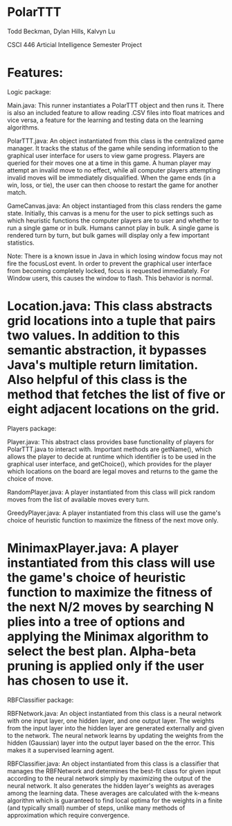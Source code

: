 PolarTTT
========

Todd Beckman, Dylan Hills, Kalvyn Lu

CSCI 446 Articial Intelligence Semester Project

Features:
========
Logic package:

Main.java: This runner instantiates a PolarTTT object and then runs it.
There is also an included feature to allow reading .CSV files into float matrices and vice versa,
a feature for the learning and testing data on the learning algorithms.

PolarTTT.java: An object instantiated from this class is the centralized game manager. It tracks
the status of the game while sending information to the graphical user interface for users to
view game progress. Players are queried for their moves one at a time in this game. A human player
may attempt an invalid move to no effect, while all computer players attempting invalid moves will
be immediately disqualified. When the game ends (in a win, loss, or tie), the user can then choose
to restart the game for another match.

GameCanvas.java: An object instantiaged from this class renders the game state. Initially, this
canvas is a menu for the user to pick settings such as which heuristic functions the computer players
are to user and whether to run a single game or in bulk. Humans cannot play in bulk. A single game is
rendered turn by turn, but bulk games will display only a few important statistics.

Note: There is a known issue in Java in which losing window focus may not fire the focusLost event.
In order to prevent the graphical user interface from becoming completely locked, focus is requested
immediately. For Window users, this causes the window to flash. This behavior is normal.

Location.java: This class abstracts grid locations into a tuple that pairs two values. In addition to 
this semantic abstraction, it bypasses Java's multiple return limitation. Also helpful of this class
is the method that fetches the list of five or eight adjacent locations on the grid.
========
Players package:

Player.java: This abstract class provides base functionality of players for PolarTTT.java to interact
with. Important methods are getName(), which allows the player to decide at runtime which identifier
is to be used in the graphical user interface, and getChoice(), which provides for the player which
locations on the board are legal moves and returns to the game the choice of move.

RandomPlayer.java: A player instantiated from this class will pick random moves from the list of
available moves every turn.

GreedyPlayer.java: A player instantiated from this class will use the game's choice of heuristic
function to maximize the fitness of the next move only.

MinimaxPlayer.java: A player instantiated from this class will use the game's choice of heuristic
function to maximize the fitness of the next N/2 moves by searching N plies into a tree of options
and applying the Minimax algorithm to select the best plan. Alpha-beta pruning is applied only if
the user has chosen to use it.
========
RBFClassifier package:

RBFNetwork.java: An object instantiated from this class is a neural network with one input layer, one
hidden layer, and one output layer. The weights from the input layer into the hidden layer are
generated externally and given to the network. The neural network learns by updating the weights from
the hidden (Gaussian) layer into the output layer based on the the error. This makes it a supervised
learning agent.

RBFClassifier.java: An object instantiated from this class is a classifier that manages the RBFNetwork
and determines the best-fit class for given input according to the neural network simply by maximizing
the output of the neural network. It also generates the hidden layer's weights as averages among the
learning data. These averages are calculated with the k-means algorithm which is guaranteed to find
local optima for the weights in a finite (and typically small) number of steps, unlike many methods of
approximation which require convergence.
